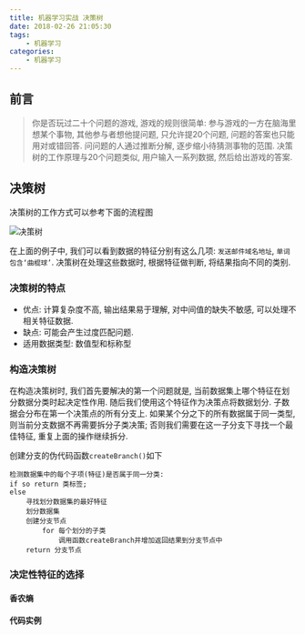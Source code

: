 ```yaml
---
title: 机器学习实战 决策树
date: 2018-02-26 21:05:30
tags:
	- 机器学习
categories:
	- 机器学习
---
```


## 前言
> 你是否玩过二十个问题的游戏, 游戏的规则很简单: 参与游戏的一方在脑海里想某个事物, 其他参与者想他提问题, 只允许提20个问题, 问题的答案也只能用对或错回答. 问问题的人通过推断分解, 逐步缩小待猜测事物的范围. 决策树的工作原理与20个问题类似, 用户输入一系列数据, 然后给出游戏的答案.

<!-- more -->

## 决策树
决策树的工作方式可以参考下面的流程图

![决策树][1]

在上面的例子中, 我们可以看到数据的特征分别有这么几项: `发送邮件域名地址`, `单词包含‘曲棍球’`. 决策树在处理这些数据时, 根据特征做判断, 将结果指向不同的类别.  

### 决策树的特点
* 优点: 计算复杂度不高, 输出结果易于理解, 对中间值的缺失不敏感, 可以处理不相关特征数据.
* 缺点: 可能会产生过度匹配问题.
* 适用数据类型: 数值型和标称型

### 构造决策树
在构造决策树时, 我们首先要解决的第一个问题就是, 当前数据集上哪个特征在划分数据分类时起决定性作用. 随后我们使用这个特征作为决策点将数据划分. 子数据会分布在第一个决策点的所有分支上. 如果某个分之下的所有数据属于同一类型, 则当前分支数据不再需要拆分子类决策; 否则我们需要在这一子分支下寻找一个最佳特征, 重复上面的操作继续拆分.  

创建分支的伪代码函数`createBranch()`如下

```
检测数据集中的每个子项(特征)是否属于同一分类:
if so return 类标签;
else
	寻找划分数据集的最好特征
	划分数据集
	创建分支节点
		for 每个划分的子类
			调用函数createBranch并增加返回结果到分支节点中
	return 分支节点
```

### 决定性特征的选择
#### 香农熵

#### 代码实例



















[1]: http://www.fiyc.space/images/机器学习实战3-1.png "决策树"

